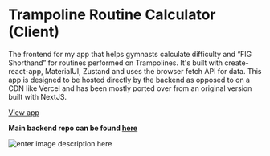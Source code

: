 #  Trampoline Routine Calculator (Client)
The frontend for my app that helps gymnasts calculate difficulty and “FIG Shorthand” for routines performed on Trampolines. It's built with create-react-app, MaterialUI, Zustand and uses the browser fetch API for data. This app is designed to be hosted directly by the backend as opposed to on a CDN like Vercel and has been mostly ported over from an original version built with NextJS.

[View app](https://trampoline.tom.network)

**Main backend repo can be found [here](https://github.com/tommitchelmore/trampoline-routine-calculator)**

![enter image description here](https://raw.githubusercontent.com/tommitchelmore/trampoline_routine_calculator_legacy/main/public/screenshot.jpeg?token=AEWHKUKKZJ4Z7XVZ6IPQ2TTBYCN74)
